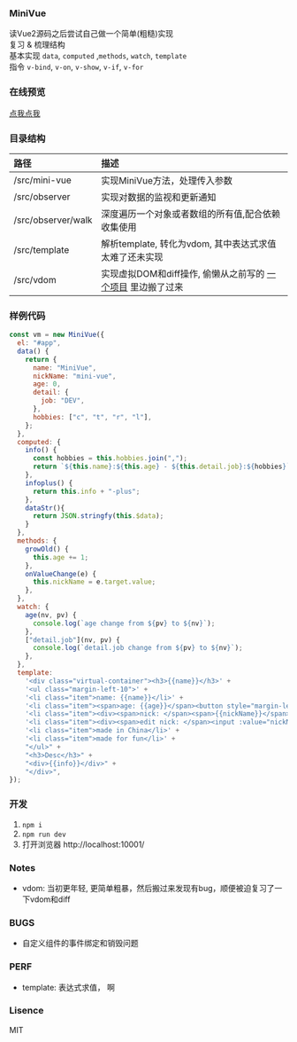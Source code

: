 ### MiniVue
读Vue2源码之后尝试自己做一个简单(粗糙)实现  
复习 & 梳理结构  
基本实现 `data`, `computed` ,`methods`, `watch`, `template`  
指令 `v-bind`, `v-on`, `v-show`, `v-if`, `v-for`

### 在线预览
[点我点我](https://asherwang.github.io/mini-vue/)

### 目录结构
| 路径 | 描述 |  
|:--|:--|
| /src/mini-vue | 实现MiniVue方法，处理传入参数 |  
| /src/observer | 实现对数据的监视和更新通知 |  
| /src/observer/walk | 深度遍历一个对象或者数组的所有值,配合依赖收集使用 |  
| /src/template | 解析template, 转化为vdom, 其中表达式求值太难了还未实现 |  
| /src/vdom | 实现虚拟DOM和diff操作, 偷懒从之前写的 [一个项目](https://github.com/AsherWang/virtual-dom-practice) 里边搬了过来 |  



### 样例代码
``` javascript
const vm = new MiniVue({
  el: "#app",
  data() {
    return {
      name: "MiniVue",
      nickName: "mini-vue",
      age: 0,
      detail: {
        job: "DEV",
      },
      hobbies: ["c", "t", "r", "l"],
    };
  },
  computed: {
    info() {
      const hobbies = this.hobbies.join(",");
      return `${this.name}:${this.age} - ${this.detail.job}:${hobbies}`;
    },
    infoplus() {
      return this.info + "-plus";
    },
    dataStr(){
      return JSON.stringfy(this.$data);
    }
  },
  methods: {
    growOld() {
      this.age += 1;
    },
    onValueChange(e) {
      this.nickName = e.target.value;
    },
  },
  watch: {
    age(nv, pv) {
      console.log(`age change from ${pv} to ${nv}`);
    },
    ["detail.job"](nv, pv) {
      console.log(`detail.job change from ${pv} to ${nv}`);
    },
  },
  template:
    '<div class="virtual-container"><h3>{{name}}</h3>' +
    '<ul class="margin-left-10">' +
    '<li class="item">name: {{name}}</li>' +
    '<li class="item"><span>age: {{age}}</span><button style="margin-left:10px" @click="growOld">grow</button></li>' +
    '<li class="item"><div><span>nick: </span><span>{{nickName}}</span></div></li>' +
    '<li class="item"><div><span>edit nick: </span><input :value="nickName" @change="onValueChange" /></div></li>' +
    '<li class="item">made in China</li>' +
    '<li class="item">made for fun</li>' +
    "</ul>" +
    "<h3>Desc</h3>" +
    "<div>{{info}}</div>" +
    "</div>",
});
```

### 开发
1. `npm i`  
1. `npm run dev`  
1. 打开浏览器 http://localhost:10001/

### Notes
- vdom: 当初更年轻, 更简单粗暴，然后搬过来发现有bug，顺便被迫复习了一下vdom和diff

### BUGS
- 自定义组件的事件绑定和销毁问题

### PERF
- template: 表达式求值， 啊

### Lisence
MIT
